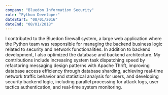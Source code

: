 ```yaml
---
company: "Bluedon Information Security"
role: "Python Developer"
dateStart: "08/01/2016"
dateEnd: "08/01/2018"
---
```


I contributed to the Bluedon firewall system, a large web application where the Python team was responsible for managing the backend business logic related to security and network functionalities. In addition to backend development, I also optimized the database and backend architecture. My contributions include increasing system task dispatching speed by refactoring messaging design patterns with Apache Thrift, improving database access efficiency through database sharding, achieving real-time network traffic behavior and statistical analysis for users, and developing security backend logic, including parallel processing for attack logs, user tactics authentication, and real-time system monitoring.